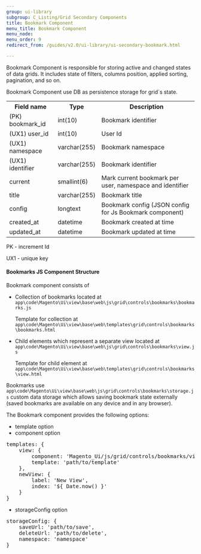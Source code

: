 ```yaml
---
group: ui-library
subgroup: C_Listing/Grid Secondary Components
title: Bookmark Component
menu_title: Bookmark Component
menu_node:
menu_order: 9
redirect_from: /guides/v2.0/ui-library/ui-secondary-bookmark.html

---
```


Bookmark Component is responsible for storing active and changed states of data grids. It includes state of filters, columns position, applied sorting, pagination, and so on.

Bookmark Component use DB as persistence storage for grid`s state.

<table>
<tbody>
<tr>
    <th>Field name</th>
    <th>Type</th>
    <th>Description</th>
</tr>
<tr>
    <td>(PK) bookmark_id</td>
    <td>int(10)</td>
    <td>Bookmark identifier</td>
</tr>
<tr>
    <td>(UX1) user_id</td>
    <td>int(10)</td>
    <td>User Id</td>
</tr>
<tr>
    <td>(UX1) namespace</td>
    <td>varchar(255)</td>
    <td>Bookmark namespace</td>
</tr>
<tr>
    <td>(UX1) identifier</td>
    <td>varchar(255)</td>
    <td>Bookmark identifier</td>
</tr>
<tr>
    <td>current</td>
    <td>smallint(6)</td>
    <td>Mark current bookmark per user, namespace and identifier</td>
</tr>
<tr>
    <td>title</td>
    <td>varchar(255)</td>
    <td>Bookmark title</td>
</tr>
<tr>
    <td>config</td>
    <td>longtext</td>
    <td>Bookmark config (JSON config for Js Bookmark component)</td>
</tr>
<tr>
    <td>created_at</td>
    <td>datetime</td>
    <td>Bookmark created at time</td>
</tr>
<tr>
    <td>updated_at</td>
    <td>datetime</td>
    <td>Bookmark updated at time</td>
</tr>
</tbody>
</table>

PK - increment Id

UX1 - unique key

#### Bookmarks JS Component Structure

Bookmark component consists of

* Collection of bookmarks located at `app\code\Magento\Ui\view\base\web\js\grid\controls\bookmarks\bookmarks.js`

    Template for collection at `app\code\Magento\Ui\view\base\web\templates\grid\controls\bookmarks\bookmarks.html`
    
* Child elements which represent a separate view located at `app\code\Magento\Ui\view\base\web\js\grid\controls\bookmarks\view.js`

    Template for child element at `app\code\Magento\Ui\view\base\web\templates\grid\controls\bookmarks\view.html`

Bookmarks use `app\code\Magento\Ui\view\base\web\js\grid\controls\bookmarks\storage.js`
custom data storage which allows saving bookmark state externally (saved bookmarks are available on any device and in any browser).

The Bookmark component provides the following options:

* template option
* component option

<pre>
templates: {
    view: {
        component: 'Magento_Ui/js/grid/controls/bookmarks/view'
        template: 'path/to/template'
    },
    newView: {
        label: 'New View',
        index: '${ Date.now() }'
    }
}
</pre>

* storageConfig option

<pre>
storageConfig: {
    saveUrl: 'path/to/save',
    deleteUrl: 'path/to/delete',
    namespace: 'namespace'
}
</pre>
